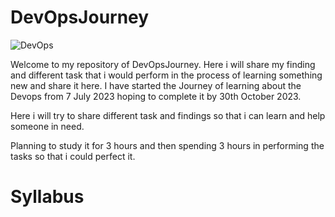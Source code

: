 # DevOpsJourney
  ![DevOps](https://github.com/MeatBag69/DevOpsJourney/assets/55755926/1f06ce65-afb0-47d3-96b2-798bcc53fc35)

Welcome to my repository of DevOpsJourney. Here i will share my finding and different task that i would perform in the process of learning something new and share it here. I have started the Journey of learning about the Devops from 7 July 2023 hoping to complete it by 30th October 2023.

Here i will try to share different task and findings so that i can learn and help someone in need.

Planning to study it for 3 hours and then spending 3 hours in performing the tasks so that i could perfect it.

# Syllabus
